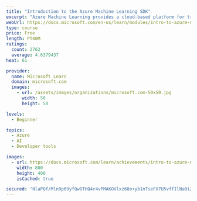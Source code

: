 ```yaml
---
title: "Introduction to the Azure Machine Learning SDK"
excerpt: "Azure Machine Learning provides a cloud-based platform for training, deploying, and managing machine learning models."
webUrl: https://docs.microsoft.com/en-us/learn/modules/intro-to-azure-machine-learning-service/
type: course
price: Free
length: PT40M
ratings:
  count: 2762
  average: 4.6379437
heat: 61

provider:
  name: Microsoft Learn
  domain: microsoft.com
  images:
    - url: /assets/images/organizations/microsoft.com-50x50.jpg
      width: 50
      height: 50

levels:
  - Beginner

topics:
  - Azure
  - AI
  - Developer tools

images:
  - url: https://docs.microsoft.com/learn/achievements/intro-to-azure-machine-learning-service-badge-social.png
    width: 800
    height: 400
    isCached: true

secured: "NlaPQf/Mln9p69yfQwOTHQ4r4vPMAKOVlxz68o+yb1nTseFX7U5vffIlNa0iZB+V5je1zD40O99l8ITQ6XR/aoqzr2BbTG9CRiTqG+m9zt6wF+OQZDNSRyMXG9vfUxgvyvpnfLgbhM9m1/fIzfMdu8Xt4YsHEyCU+tQMBzV21ozdccSRVbdOZvFXC4sv8xuAz11WFv7qyDvUr5N5CZds8s5VbyV/8F8wXkqL3OOG5PpX9Hc6fvsrYrhy2/l/OZXP791f6RA9h6GVb5cI9E4oVuIJjCUoEdaf+bnq5zRz4NV8AFgHl841HHbPv2uql5QL78081skae1FmzezaVbTwAzXnXeYB2Wi4ipnDkcmZp7GArd8q7u29APvx3Yu1LRQqhmlSukeIyz+f0jNF2FtdUIK5la5z25wQbDV66DuFy/k=;TvCF7d/GR1UhD6Ay4BOLIw=="
---
```


